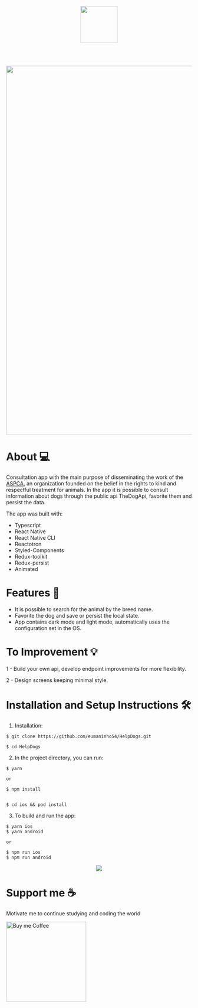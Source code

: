 <div align="center">
  <img style="height: 100px" src="https://user-images.githubusercontent.com/87163356/198900282-0f8015f1-68eb-4f36-8a4b-782ac737049e.png">
</div>

<br></br>

<div align="center">
  <img style="height: 1000px" src="https://user-images.githubusercontent.com/87163356/198900325-8669205d-d619-4987-ba0d-218b99e4c04a.png">
</div>

# About 💻
Consultation app with the main purpose of disseminating the work of the 
<a href="https://www.aspca.org" targer="_blank">ASPCA<a/>, an organization founded on the belief in the rights 
to kind and respectful treatment for animals.
In the app it is possible to consult information about dogs through the public api TheDogApi, favorite them and persist the data.


The app was built with:
- Typescript
- React Native
- React Native CLI
- Reactotron
- Styled-Components
- Redux-toolkit
- Redux-persist
- Animated

# Features 🚀
- It is possible to search for the animal by the breed name.
- Favorite the dog and save or persist the local state.
- App contains dark mode and light mode, automatically uses the configuration set in the OS.


# To Improvement 💡
1 - Build your own api, develop endpoint improvements for more flexibility.

2 - Design screens keeping minimal style.

# Installation and Setup Instructions 🛠

1. Installation: 
```
$ git clone https://github.com/eumaninho54/HelpDogs.git

$ cd HelpDogs
```

2. In the project directory, you can run:
```
$ yarn

or

$ npm install


$ cd ios && pod install
```

3. To build and run the app:
```
$ yarn ios
$ yarn android

or

$ npm run ios
$ npm run android
```

<div align="center">
  <img src="https://user-images.githubusercontent.com/87163356/198903287-c434424d-12b6-4a5f-baf6-2e3a1c8988d8.png">
</div>

# Support me ☕

Motivate me to continue studying and coding the world

<a href="https://www.buymeacoffee.com/ymaninho54" target="_blank" rel=”noopener”>
  <img src="https://camo.githubusercontent.com/9098104e5daafdc329a70518b45ded656f305d1043fa6454ce405aec84509740/68747470733a2f2f63646e2e6275796d6561636f666665652e636f6d2f627574746f6e732f76322f64656661756c742d76696f6c65742e706e67" alt="Buy me Coffee" max-height="60px" width="217px">
</a>

